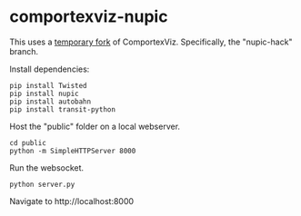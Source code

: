 # comportexviz-nupic

This uses a [temporary fork](https://github.com/mrcslws/comportexviz/tree/nupic-hack) of ComportexViz. Specifically, the "nupic-hack" branch.

Install dependencies:

~~~
pip install Twisted
pip install nupic
pip install autobahn
pip install transit-python
~~~

Host the "public" folder on a local webserver.

~~~
cd public
python -m SimpleHTTPServer 8000
~~~

Run the websocket.

~~~
python server.py
~~~

Navigate to http://localhost:8000
